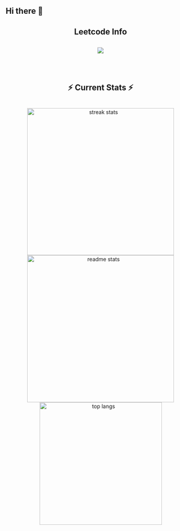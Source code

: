 ## Hi there 👋

<div align="center"> 

<h2 align="center">Leetcode Info<h2>  

<p align="center">
  
  <img  align=top flex-grow=1 src="https://leetcard.jacoblin.cool/swayamjain8?theme=dark&font=Nunito&ext=heatmap" />  
</p>



<br/>
  <h2 align="center">⚡ Current Stats ⚡</h2>
<br>
<div align=center>
  <img width=390 src="https://streak-stats.demolab.com/?user=swayamjain8&count_private=true&theme=react&border_radius=10"&border_radius=10" alt="streak stats"/>
  <img width=390 src="https://github-readme-stats.vercel.app/api?username=swayamjain8&show_icons=true&theme=react&rank_icon=github&border_radius=10" alt="readme stats" />
  <img width=325 align="center" src="https://github-readme-stats.vercel.app/api/top-langs/?username=swayamjain8&hide=HTML&langs_count=8&layout=compact&theme=react&border_radius=10&size_weight=0.5&count_weight=0.5&exclude_repo=github-readme-stats" alt="top langs" />
</div>

  <br/>

<br/><br/>

